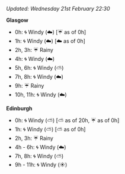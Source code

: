 *Updated: Wednesday 21st February 22:30*

**Glasgow**

* 0h: :cyclone: Windy (:cloud:) [:umbrella: as of 0h]
* 1h: :cyclone: Windy (:cloud:) [:cloud: as of 0h]
* 2h, 3h: :umbrella: Rainy
* 4h: :cyclone: Windy (:cloud:)
* 5h, 6h: :cyclone: Windy (:partly_sunny:)
* 7h, 8h: :cyclone: Windy (:cloud:)
* 9h: :umbrella: Rainy
* 10h, 11h: :cyclone: Windy (:cloud:)

**Edinburgh**

* 0h: :cyclone: Windy (:partly_sunny:) [:partly_sunny: as of 20h, :umbrella: as of 0h]
* 1h: :cyclone: Windy (:partly_sunny:) [:partly_sunny: as of 0h]
* 2h, 3h: :umbrella: Rainy
* 4h - 6h: :cyclone: Windy (:cloud:)
* 7h, 8h: :cyclone: Windy (:partly_sunny:)
* 9h - 11h: :cyclone: Windy (:sunny:)
